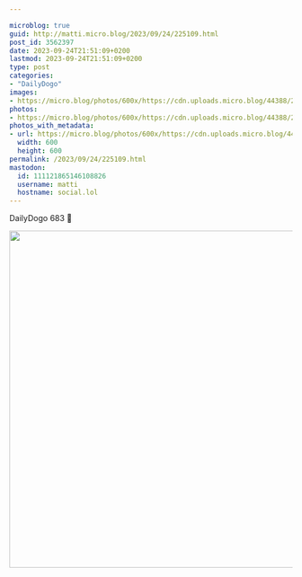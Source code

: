 ```yaml
---

microblog: true
guid: http://matti.micro.blog/2023/09/24/225109.html
post_id: 3562397
date: 2023-09-24T21:51:09+0200
lastmod: 2023-09-24T21:51:09+0200
type: post
categories:
- "DailyDogo"
images:
- https://micro.blog/photos/600x/https://cdn.uploads.micro.blog/44388/2023/8bb80a4b6d6b47c390b24bcd5f9d09d1.jpg
photos:
- https://micro.blog/photos/600x/https://cdn.uploads.micro.blog/44388/2023/8bb80a4b6d6b47c390b24bcd5f9d09d1.jpg
photos_with_metadata:
- url: https://micro.blog/photos/600x/https://cdn.uploads.micro.blog/44388/2023/8bb80a4b6d6b47c390b24bcd5f9d09d1.jpg
  width: 600
  height: 600
permalink: /2023/09/24/225109.html
mastodon:
  id: 111121865146108826
  username: matti
  hostname: social.lol
---
```

DailyDogo 683 🐶

<img src="/media/uploads/2023/8bb80a4b6d6b47c390b24bcd5f9d09d1.jpg" width="600" height="600" alt="" />
